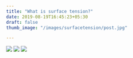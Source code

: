 ```yaml
---
title: "What is surface tension?"
date: 2019-08-19T16:45:23+05:30
draft: false
thumb_image: "/images/surfacetension/post.jpg"

---
```


![](/images/surfacetension/Page_1.jpg)
![](/images/surfacetension/Page_2.jpg)
![](/images/surfacetension/Page_3.jpg)